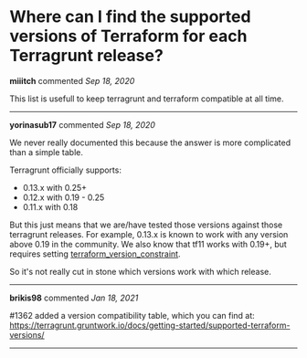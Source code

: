 # Where can I find the supported versions of Terraform for each Terragrunt release?

**miiitch** commented *Sep 18, 2020*

This list is usefull to keep terragrunt and terraform compatible at all time.
<br />
***


**yorinasub17** commented *Sep 18, 2020*

We never really documented this because the answer is more complicated than a simple table.

Terragrunt officially supports:

- 0.13.x with 0.25+
- 0.12.x with 0.19 - 0.25
- 0.11.x with 0.18

But this just means that we are/have tested those versions against those terragrunt releases. For example, 0.13.x is known to work with any version above 0.19 in the community. We also know that tf11 works with 0.19+, but requires setting [terraform_version_constraint](https://terragrunt.gruntwork.io/docs/reference/config-blocks-and-attributes/#terraform_version_constraint).

So it's not really cut in stone which versions work with which release.
***

**brikis98** commented *Jan 18, 2021*

#1362 added a version compatibility table, which you can find at: https://terragrunt.gruntwork.io/docs/getting-started/supported-terraform-versions/
***

